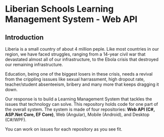 # Liberian Schools Learning Management System - Web API

## Introduction

Liberia is a small country of about 4 million peple. Like most countries in our region, we have faced struggles, ranging from a 14-year civil war that devastated almost all of our infrastructure, to the Ebola crisis that destroyed our remaining infrastructure.

Education, being one of the biggest losers in these crisis, needs a revival from the crippling isssues like sexual harrassment, high dropout rate, teacher/student absenteeism, bribery and many more that keeps dragging it down. 

Our response is to build a Learning Management System that tackles the issues that technology can solve. This repository holds code for one part of the overall system. The system is made of four repositories: **Web API (C#, ASP.Net Core, EF Core)**, Web (Angular), Mobile (Android), and Desktop (C#/WPF).

You can work on issues for each repository as you see fit.
